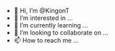 - 👋 Hi, I’m @KingonT
- 👀 I’m interested in ...
- 🌱 I’m currently learning ...
- 💞️ I’m looking to collaborate on ...
- 📫 How to reach me ...

<!---
KingonT/KingonT is a ✨ special ✨ repository because its `README.md` (this file) appears on your GitHub profile.
You can click the Preview link to take a look at your changes.
--->
